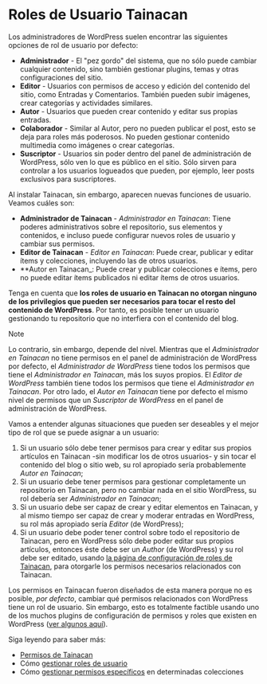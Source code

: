 # Roles de Usuario Tainacan

Los administradores de WordPress suelen encontrar las siguientes opciones de rol de usuario por defecto:

- **Administrador** - El "pez gordo" del sistema, que no sólo puede cambiar cualquier contenido, sino también gestionar plugins, temas y otras configuraciones del sitio.
- **Editor** - Usuarios con permisos de acceso y edición del contenido del sitio, como Entradas y Comentarios. También pueden subir imágenes, crear categorías y actividades similares.
- **Autor** - Usuarios que pueden crear contenido y editar sus propias entradas.
- **Colaborador** - Similar al Autor, pero no pueden publicar el post, esto se deja para roles más poderosos. No pueden gestionar contenido multimedia como imágenes o crear categorías.
- **Suscriptor** - Usuarios sin poder dentro del panel de administración de WordPress, sólo ven lo que es público en el sitio. Sólo sirven para controlar a los usuarios logueados que pueden, por ejemplo, leer posts exclusivos para suscriptores.

Al instalar Tainacan, sin embargo, aparecen nuevas funciones de usuario. Veamos cuáles son:

- **Administrador de Tainacan** - _Administrador en Tainacan_: Tiene poderes administrativos sobre el repositorio, sus elementos y contenidos, e incluso puede configurar nuevos roles de usuario y cambiar sus permisos.
- **Editor de Tainacan** - _Editor en Tainacan_: Puede crear, publicar y editar ítems y colecciones, incluyendo las de otros usuarios.
- **Autor en Tainacan_: Puede crear y publicar colecciones e ítems, pero no puede editar ítems publicados ni editar ítems de otros usuarios.

Tenga en cuenta que **los roles de usuario en Tainacan no otorgan ninguno de los privilegios que pueden ser necesarios para tocar el resto del contenido de WordPress**. Por tanto, es posible tener un usuario gestionando tu repositorio que no interfiera con el contenido del blog.

> [!NOTE]
> Lo contrario, sin embargo, depende del nivel. Mientras que el _Administrador en Tainacan_ no tiene permisos en el panel de administración de WordPress por defecto, el _Administrador de WordPress_ tiene todos los permisos que tiene el _Administrador en Tainacan_, más los suyos propios. El _Editor de WordPress_ también tiene todos los permisos que tiene el _Administrador en Tainacan_. Por otro lado, el _Autor en Tainacan_ tiene por defecto el mismo nivel de permisos que un _Suscriptor de WordPress_ en el panel de administración de WordPress.

Vamos a entender algunas situaciones que pueden ser deseables y el mejor tipo de rol que se puede asignar a un usuario:

1. Si un usuario sólo debe tener permisos para crear y editar sus propios artículos en Tainacan -sin modificar los de otros usuarios- y sin tocar el contenido del blog o sitio web, su rol apropiado sería probablemente _Autor en Tainacan_;
2. Si un usuario debe tener permisos para gestionar completamente un repositorio en Tainacan, pero no cambiar nada en el sitio WordPress, su rol debería ser _Administrador en Tainacan_;
3. Si un usuario debe ser capaz de crear y editar elementos en Tainacan, y al mismo tiempo ser capaz de crear y moderar entradas en WordPress, su rol más apropiado sería _Editor_ (de WordPress);
4. Si un usuario debe poder tener control sobre todo el repositorio de Tainacan, pero en WordPress sólo debe poder editar sus propios artículos, entonces éste debe ser un _Author_ (de WordPress) y su rol debe ser editado, usando [la página de configuración de roles de Tainacan](/es-mx/manage-user-roles.md), para otorgarle los permisos necesarios relacionados con Tainacan.

Los permisos en Tainacan fueron diseñados de esta manera porque no es posible, _por defecto_, cambiar qué permisos relacionados con WordPress tiene un rol de usuario. Sin embargo, esto es totalmente factible usando uno de los muchos plugins de configuración de permisos y roles que existen en WordPress ([ver algunos aquí](https://wordpress.org/plugins/search/user+roles/ ":ignore")).

Siga leyendo para saber más:

- [Permisos de Tainacan](/es-mx/capabilities.md)
- Cómo [gestionar roles de usuario](/es-mx/manage-user-roles.md)
- Cómo [gestionar permisos específicos](/es-mx/manage-specific-capabilities.md) en determinadas colecciones
